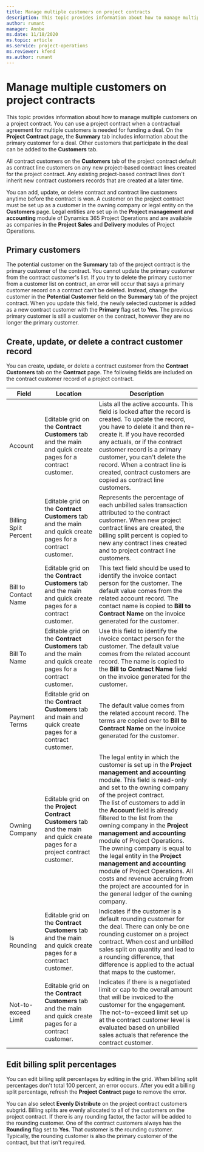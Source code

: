 ```yaml
---
title: Manage multiple customers on project contracts
description: This topic provides information about how to manage multiple customers on a project contract.
author: rumant
manager: Annbe
ms.date: 11/18/2020
ms.topic: article
ms.service: project-operations
ms.reviewer: kfend 
ms.author: rumant
---
```


# Manage multiple customers on project contracts

This topic provides information about how to manage multiple customers on a project contract. You can use a project contract when a contractual agreement for multiple customers is needed for funding a deal. On the **Project Contract** page, the **Summary** tab includes information about the primary customer for a deal. Other customers that participate in the deal can be added to the **Customers** tab.

All contract customers on the **Customers** tab of the project contract default as contract line customers on any new project-based contract lines created for the project contract. Any existing project-based contract lines don't inherit new contract customers records that are created at a later time.

You can add, update, or delete contract and contract line customers anytime before the contract is won. A customer on the project contract must be set up as a customer in the owning company or legal entity on the **Customers** page. Legal entities are set up in the **Project management and accounting** module of Dynamics 365 Project Operations and are available as companies in the **Project Sales** and **Delivery** modules of Project Operations.

## Primary customers

The potential customer on the **Summary** tab of the project contract is the primary customer of the contract. You cannot update the primary customer from the contract customer's list. If you try to delete the primary customer from a customer list on contract, an error will occur that says a primary customer record on a contract can't be deleted. Instead, change the customer in the **Potential Customer** field on the **Summary** tab of the project contract. When you update this field, the newly selected customer is added as a new contract customer with the **Primary** flag set to **Yes**. The previous primary customer is still a customer on the contract, however they are no longer the primary customer.

## Create, update, or delete a contract customer record

You can create, update, or delete a contract customer from the **Contract Customers** tab on the **Contract** page. The following fields are included on the contract customer record of a project contract.

| **Field** | **Location** | **Description** | 
| --- | --- | --- | 
| Account | Editable grid on the **Contract Customers** tab and the main and quick create pages for a contract customer. | Lists all the active accounts. This field is locked after the record is created. To update the record, you have to delete it and then re-create it. If you have recorded any actuals, or if the contract customer record is a primary customer, you can't delete the record. When a contract line is created, contract customers are copied as contract line customers. |
| Billing Split Percent | Editable grid on the **Contract Customers** tab and the main and quick create pages for a contract customer. | Represents the percentage of each unbilled sales transaction attributed to the contract customer. When new project contract lines are created, the billing split percent is copied to new any contract lines created and to project contract line customers. |
| Bill to Contact Name | Editable grid on the **Contract Customers** tab and the main and quick create pages for a contract customer. | This text field should be used to identify the invoice contact person for the customer. The default value comes from the related account record. The contact name is copied to **Bill to Contract Name** on the invoice generated for the customer. |
| Bill To Name | Editable grid on the **Contract Customers** tab and the main and quick create pages for a contract customer. | Use this field to identify the invoice contact person for the customer. The default value comes from the related account record. The name is copied to the **Bill to Contract Name** field on the invoice generated for the customer. |
| Payment Terms | Editable grid on the **Contract Customers** tab and main and quick create pages for a contract customer. | The default value comes from the related account record. The terms are copied over to **Bill to Contract Name** on the invoice generated for the customer. |
| Owning Company | Editable grid on the **Project Contract Customers** tab and the main and quick create pages for a project contract customer. | The legal entity in which the customer is set up in the **Project management and accounting** module. This field is read-only and set to the owning company of the project contract.</br>The list of customers to add in the **Account** field is already filtered to the list from the owning company in the **Project management and accounting** module of Project Operations. The owning company is equal to the legal entity in the **Project management and accounting** module of Project Operations. All costs and revenue accruing from the project are accounted for in the general ledger of the owning company. |
| Is Rounding | Editable grid on the **Contract Customers** tab and the main and quick create pages for a contract customer. | Indicates if the customer is a default rounding customer for the deal. There can only be one rounding customer on a project contract. When cost and unbilled sales split on quantity and lead to a rounding difference, that difference is applied to the actual that maps to the customer. |
| Not-to-exceed Limit | Editable grid on the **Contract Customers** tab and the main and quick create pages for a contract customer. | Indicates if there is a negotiated limit or cap to the overall amount that will be invoiced to the customer for the engagement. The not-to-exceed limit set up at the contract customer level is evaluated based on unbilled sales actuals that reference the contract customer. |

## Edit billing split percentages

You can edit billing split percentages by editing in the grid. When billing split percentages don't total 100 percent, an error occurs. After you edit a billing split percentage, refresh the **Project Contract** page to remove the error.

You can also select **Evenly Distribute** on the project contract customers subgrid. Billing splits are evenly allocated to all of the customers on the project contract. If there is any rounding factor, the factor will be added to the rounding customer. One of the contract customers always has the **Rounding** flag set to **Yes**. That customer is the rounding customer. Typically, the rounding customer is also the primary customer of the contract, but that isn't required.

